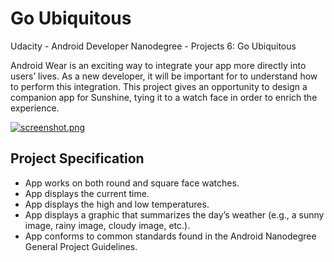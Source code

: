 # Go Ubiquitous
Udacity - Android Developer Nanodegree - Projects 6: Go Ubiquitous

Android Wear is an exciting way to integrate your app more directly into users’ lives. As a new developer, it will be important for to understand how to perform this integration. This project gives an opportunity to design a companion app for Sunshine, tying it to a watch face in order to enrich the experience.

[![screenshot.png](https://s28.postimg.org/p7shifolp/screenshot.png)](https://postimg.org/image/sen12291l/)


## Project Specification

* App works on both round and square face watches.
* App displays the current time.
* App displays the high and low temperatures.
* App displays a graphic that summarizes the day’s weather (e.g., a sunny image, rainy image, cloudy image, etc.).
* App conforms to common standards found in the Android Nanodegree General Project Guidelines.

